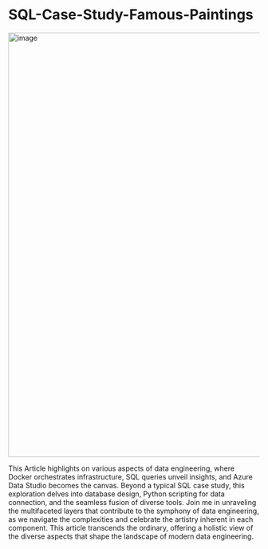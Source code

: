 # SQL-Case-Study-Famous-Paintings
<img width="850" alt="image" src="https://github.com/khedekarpratik0337/SQL-Case-Study-Famous-Paintings/assets/105503399/cc1a6098-cc35-4ea5-bffb-72bb27850ecb">

This Article highlights on various aspects of data engineering, where Docker orchestrates infrastructure, SQL queries unveil insights, and Azure Data Studio becomes the canvas. Beyond a typical SQL case study, this exploration delves into database design, Python scripting for data connection, and the seamless fusion of diverse tools. Join me in unraveling the multifaceted layers that contribute to the symphony of data engineering, as we navigate the complexities and celebrate the artistry inherent in each component. This article transcends the ordinary, offering a holistic view of the diverse aspects that shape the landscape of modern data engineering.



